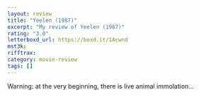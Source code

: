 ```yaml
---
layout: review
title: "Yeelen (1987)"
excerpt: "My review of Yeelen (1987)"
rating: "3.0"
letterboxd_url: https://boxd.it/1Acwnd
mst3k:
rifftrax:
category: movie-review
tags: []
---
```


Warning: at the very beginning, there is live animal immolation...
